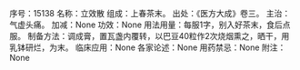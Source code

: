 序号：15138
名称：立效散
组成：上春茶末。
出处：《医方大成》卷三。
主治：气虚头痛。
加减：None
功效：None
用法用量：每服1字，别入好茶末，食后点服。
制备方法：调成膏，置瓦盏内覆转，以巴豆40粒作2次烧烟熏之，晒干，用乳钵研烂，为末。
临床应用：None
各家论述：None
用药禁忌：None
附注：None
